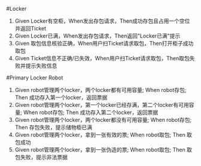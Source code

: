 #Locker

1. Given Locker有空柜，When发出存包请求，Then成功存包且占用一个空位并返回Ticket 
2. Given Locker已满，When发出存包请求，Then返回"Locker已满"提示 
3. Given 取包信息核验正确，When用户扫Ticket请求取包，Then打开柜子成功取包 
4. Given Ticket信息不正确/已失效，When用户扫Ticket请求取包，Then取包失败并提示失败信息



#Primary Locker Robot
1. Given robot管理两个locker，两个locker都有可用容量; When robot存包; Then 成功存入第一个locker，返回票据
2. Given robot管理两个locker，第一个locker已经存满，第二个locker有可用容量; When robot存包; Then 成功存入第二个locker，返回票据
3. Given robot管理两个locker，两个locker都没有可用容量; When robot存包; Then 存包失败，提示储物柜已满
4. Given robot管理两个locker，拿到一张有效的票; When robot取包; Then 取包成功
5. Given robot管理两个locker，拿到一张伪造的票; When robot取包; Then 取包失败，提示非法票据

